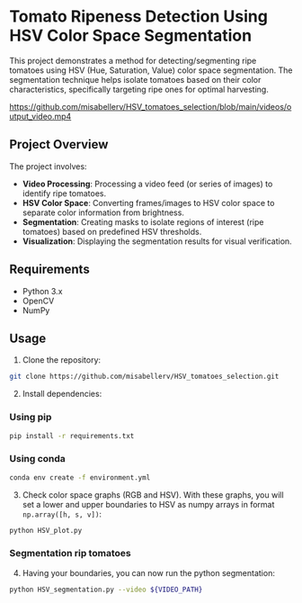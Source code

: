 # Tomato Ripeness Detection Using HSV Color Space Segmentation

This project demonstrates a method for detecting/segmenting ripe tomatoes using HSV (Hue, Saturation, Value) color space segmentation. The segmentation technique helps isolate tomatoes based on their color characteristics, specifically targeting ripe ones for optimal harvesting.

https://github.com/misabellerv/HSV_tomatoes_selection/blob/main/videos/output_video.mp4

## Project Overview

The project involves:

- **Video Processing**: Processing a video feed (or series of images) to identify ripe tomatoes.
- **HSV Color Space**: Converting frames/images to HSV color space to separate color information from brightness.
- **Segmentation**: Creating masks to isolate regions of interest (ripe tomatoes) based on predefined HSV thresholds.
- **Visualization**: Displaying the segmentation results for visual verification.

## Requirements

- Python 3.x
- OpenCV
- NumPy

## Usage

1. Clone the repository:
```bash
git clone https://github.com/misabellerv/HSV_tomatoes_selection.git
```
2. Install dependencies:
### Using pip
```bash
pip install -r requirements.txt
```
### Using conda 
```bash
conda env create -f environment.yml
```
3. Check color space graphs (RGB and HSV). With these graphs, you will set a lower and upper boundaries to HSV as numpy arrays in format `np.array([h, s, v])`:
```bash
python HSV_plot.py
```
### Segmentation rip tomatoes
4. Having your boundaries, you can now run the python segmentation:
```bash
python HSV_segmentation.py --video ${VIDEO_PATH}
```


   

